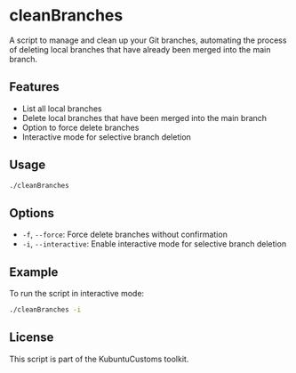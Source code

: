 # cleanBranches

A script to manage and clean up your Git branches, automating the process of deleting local branches that have already been merged into the main branch.

## Features
- List all local branches
- Delete local branches that have been merged into the main branch
- Option to force delete branches
- Interactive mode for selective branch deletion

## Usage
```bash
./cleanBranches
```

## Options
- `-f`, `--force`: Force delete branches without confirmation
- `-i`, `--interactive`: Enable interactive mode for selective branch deletion

## Example
To run the script in interactive mode:
```bash
./cleanBranches -i
```

## License
This script is part of the KubuntuCustoms toolkit.
